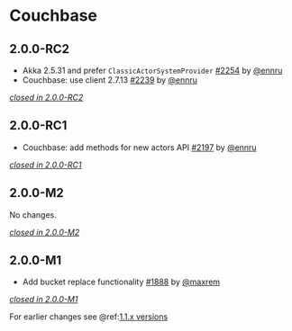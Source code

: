 # Couchbase

## 2.0.0-RC2

- Akka 2.5.31 and prefer `ClassicActorSystemProvider` [#2254](https://github.com/akka/alpakka/issues/2254) by [@ennru](https://github.com/ennru)
- Couchbase: use client 2.7.13 [#2239](https://github.com/akka/alpakka/issues/2239) by [@ennru](https://github.com/ennru)

[*closed in 2.0.0-RC2*](https://github.com/akka/alpakka/issues?q=is%3Aclosed+milestone%3A2.0.0-RC2+label%3Ap%3Acouchbase)


## 2.0.0-RC1

- Couchbase: add methods for new actors API [#2197](https://github.com/akka/alpakka/issues/2197) by [@ennru](https://github.com/ennru)

[*closed in 2.0.0-RC1*](https://github.com/akka/alpakka/issues?q=is%3Aclosed+milestone%3A2.0.0-RC1+label%3Ap%3Acouchbase)

## 2.0.0-M2

No changes.

[*closed in 2.0.0-M2*](https://github.com/akka/alpakka/issues?q=is%3Aclosed+milestone%3A2.0.0-M2+label%3Ap%3Acouchbase)


## 2.0.0-M1

- Add bucket replace functionality [#1888](https://github.com/akka/alpakka/pull/1888) by [@maxrem](https://github.com/maxrem)

[*closed in 2.0.0-M1*](https://github.com/akka/alpakka/issues?q=is%3Aclosed+milestone%3A2.0.0-M1+label%3Ap%3Acouchbase)

For earlier changes see @ref:[1.1.x versions](../1.1.x/couchbase.md)
